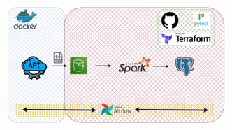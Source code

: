 ![Data Pipeline Diagram](https://github.com/yunusgrgz1/random-people-end-to-end-ci-cd-project/blob/98aa4f294e1d97305852e4ed6e099469d499406f/project%20diagram.png?raw=true)

